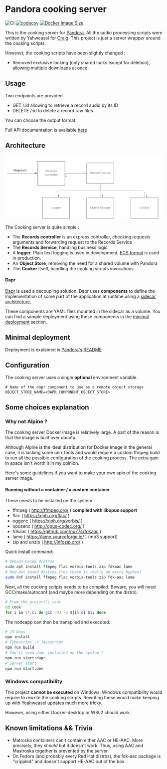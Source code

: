# Pandora cooking server

![CI](https://github.com/SoTrxII/Pandora-cooking-server/actions/workflows/publish-coverage.yml/badge.svg)
[![codecov](https://codecov.io/gh/SoTrxII/Pandora-cooking-server/branch/master/graph/badge.svg?token=YI8X1HA6I7)](https://codecov.io/gh/SoTrxII/pandora-cooking-server)
[![Docker Image Size](https://badgen.net/docker/size/sotrx/pandora-cooking-server/2.0.0?icon=docker&label=cooking-server)](https://hub.docker.com/r/sotrx/cooking-server/)

This is the cooking server for [Pandora](https://github.com/SoTrxII/Pandora).
All the audio processing scripts were written by Yahweasel for [Craig](https://github.com/Yahweasel/craig).
This project is just a server wrapper around the cooking scripts.

However, the cooking scripts have been slightly changed :

- Removed exclusive locking (only shared locks except for deletion), allowing multiple downloads at once.

## Usage

Two endpoints are provided.

- GET /:id allowing to retrieve a record audio by its ID
- DELETE /:id to delete a record raw files

You can choose the output format.

Full API documentation is available [here](https://sotrxii.github.io/Pandora-cooking-server/)

## Architecture

![Architecture](./resources/images/architecture.png)

The Cooking server is quite simple :

- The **Records controller** is an express controller, checking requests arguments and forwarding request to the Records Service
- The **Records Service**, handling business logic
- A **logger**. Plain text logging is used in development, [ECS format](https://www.elastic.co/guide/en/ecs/current/index.html) is used in production.
- An **Object Store**, removing the need for a shared volume with Pandora
- The **Cooker** itself, handling the cooking scripts invocations

#### Dapr

[Dapr](https://github.com/dapr/dapr) is used a decoupling solution. Dapr uses **components** to define the implementation
of some part of the application at runtime using a [sidecar architecture.](https://medium.com/nerd-for-tech/microservice-design-pattern-sidecar-sidekick-pattern-dbcea9bed783)

These components are YAML files mounted in the sidecar as a volume. You can find a sample deployment
using these components in the [minimal deployment](#minimal-deployment) section.


## Minimal deployment

Deployment is explained is [Pandora's README](https://github.com/SoTrxII/Pandora#minimal-deployment)

## Configuration

The cooking server uses a single **optional** environment variable.

```dotenv
# Name of the dapr component to use as a remote object storage
OBJECT_STORE_NAME=<DAPR_COMPONENT_OBJECT_STORE>
```

## Some choices explanation

### Why not Alpine ?

The cooking server Docker image is relatively large. A part of the reason is that the image is built over ubuntu.

Although Alpine is the ideal distribution for Docker image in the general case, it is
lacking some unix tools and would require a custom ffmpeg build to run all the possible configuration of the
cooking process. The extra gain in space isn't worth it in my opinion.

Here's some guidelines if you want to make your own spin of the cooking server image.

#### Running without a container / a custom container

These needs to be installed on the system :

- ffmpeg ( http://ffmpeg.org/ ) **compiled with libopus support**
- flac ( https://xiph.org/flac/ )
- oggenc ( https://xiph.org/vorbis/ )
- opusenc ( http://opus-codec.org/ )
- fdkaac ( https://github.com/nu774/fdkaac )
- lame ( https://lame.sourceforge.io/ ) (mp3 support)
- zip and unzip ( http://infozip.org/ )

Quick install command:

```bash
# Debian-based distros
sudo apt install ffmpeg flac vorbis-tools zip fdkaac lame
# Red-Hat based distros (Yes there is really an extra hyphen)
sudo dnf install ffmpeg flac vorbis-tools zip fdk-aac lame
```

Next, all the cooking scripts needs to be compiled. Beware, you will need GCC/make/autoconf
(and maybe more depending on the distro).

```bash
# From the project's root
cd cook
for i in \*.c; do gcc -O3 -o ${i%.c} $i; done
```

The nodeapp can then be transpiled and executed.

```bash
# JS Deps
npm install
# Typescript -> Javascript
npm run build
# You'll need dapr installed on the system !
npm run start:dapr
# Server start
npm run start:dev
```

### Windows compatibility

This project **cannot be executed** on Windows. Windows compatibility would require to rewrite the cooking scripts.
Rewriting these would make keeping up with Yeahweasel updates much more tricky.

However, using either Docker-desktop or WSL2 should work.

## Known limitations && Trivia

- Matroska containers can't contain either AAC or HE-AAC. More precisely, they _should_ but it doesn't work.
  Thus, using AAC and Mastroska together is prevented by the server.
- On Fedora (and probably every Red Hat distros), the fdk-aac package is "crippled" and doesn't support HE-AAC
  out of the box.
